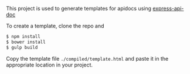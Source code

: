 This project is used to generate templates for apidocs using  [express-api-doc](https://github.com/novanor/express-api-doc)

To create a template, clone the repo and
```sh
$ npm install
$ bower install
$ gulp build
```
Copy the template file `./compiled/template.html` and paste it in the appropriate location in your project.
